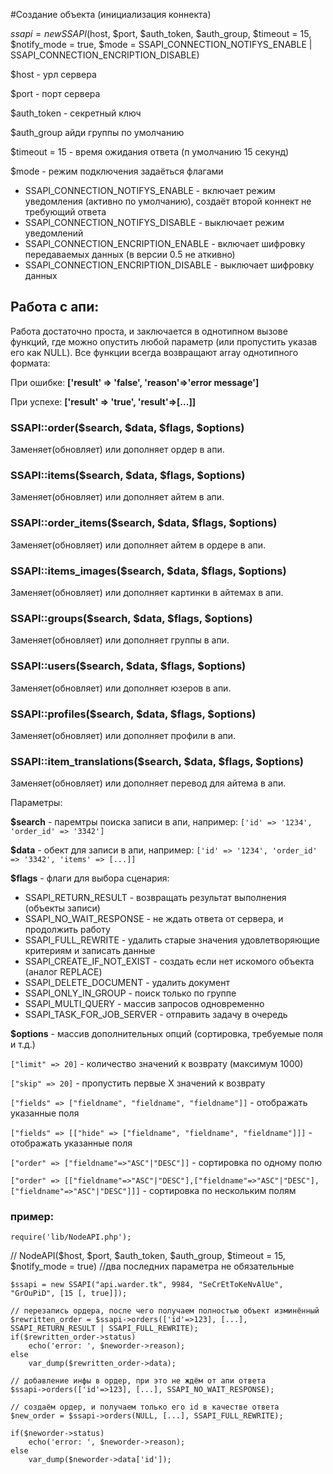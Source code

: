 #Создание объекта (инициализация коннекта)

$ssapi = new SSAPI($host, $port, $auth_token, $auth_group, $timeout = 15, $notify_mode = true, $mode = SSAPI_CONNECTION_NOTIFYS_ENABLE | SSAPI_CONNECTION_ENCRIPTION_DISABLE)

$host - урл сервера

$port - порт сервера

$auth_token - секретный ключ

$auth_group айди группы по умолчанию

$timeout = 15 - время ожидания ответа (п умолчанию 15 секунд)

$mode - режим подключения задаёться флагами
* SSAPI_CONNECTION_NOTIFYS_ENABLE - включает режим уведомления (активно по умолчанию), создаёт второй коннект не требующий ответа
* SSAPI_CONNECTION_NOTIFYS_DISABLE - выключает режим уведомлений
* SSAPI_CONNECTION_ENCRIPTION_ENABLE - включает шифровку передаваемых данных (в версии 0.5 не аткивно)
* SSAPI_CONNECTION_ENCRIPTION_DISABLE - выключает шифровку данных


## Работа с апи:
Работа достаточно проста, и заключается в однотипном вызове функций, где можно опустить любой параметр (или пропустить указав его как NULL).
Все функции всегда возвращают array однотипного формата:

При ошибке: **['result' => 'false', 'reason'=>'error message']**

При успехе: **['result' => 'true', 'result'=>[...]]**


### SSAPI::order($search, $data, $flags, $options)
Заменяет(обновляет) или дополняет ордер в апи.

### SSAPI::items($search, $data, $flags, $options)
Заменяет(обновляет) или дополняет айтем в апи.

### SSAPI::order_items($search, $data, $flags, $options)
Заменяет(обновляет) или дополняет айтем в ордере в апи.

### SSAPI::items_images($search, $data, $flags, $options)
Заменяет(обновляет) или дополняет картинки в айтемах в апи.

### SSAPI::groups($search, $data, $flags, $options)
Заменяет(обновляет) или дополняет группы в апи.

### SSAPI::users($search, $data, $flags, $options)
Заменяет(обновляет) или дополняет юзеров в апи.

### SSAPI::profiles($search, $data, $flags, $options)
Заменяет(обновляет) или дополняет профили в апи.

### SSAPI::item_translations($search, $data, $flags, $options)
Заменяет(обновляет) или дополняет перевод для айтема в апи.


Параметры:

**$search** - паремтры поиска записи в апи, например: `['id' => '1234', 'order_id' => '3342']`

**$data** - обект для записи в апи, например: `['id' => '1234', 'order_id' => '3342', 'items' => [...]]`

**$flags** - флаги для выбора сценария:

* SSAPI_RETURN_RESULT - возвращать результат выполнения (объекты записи)
* SSAPI_NO_WAIT_RESPONSE - не ждать ответа от сервера, и продолжить работу
* SSAPI_FULL_REWRITE - удалить старые значения удовлетворяющие критериям и записать данные
* SSAPI_CREATE_IF_NOT_EXIST - создать если нет искомого объекта (аналог REPLACE)
* SSAPI_DELETE_DOCUMENT - удалить документ
* SSAPI_ONLY_IN_GROUP - поиск только по группе
* SSAPI_MULTI_QUERY - массив запросов одновременно
* SSAPI_TASK_FOR_JOB_SERVER - отправить задачу в очередь

**$options** - массив дополнительных опций (сортировка, требуемые поля и т.д.)

`["limit" => 20]` - количество значений к возврату (максимум 1000)

`["skip" => 20]` - пропустить первые Х значений к возврату

`["fields" => ["fieldname", "fieldname", "fieldname"]]` - отображать указанные поля

`["fields" => [["hide" => ["fieldname", "fieldname", "fieldname"]]]` - отображать указанные поля

`["order" => ["fieldname"=>"ASC"|"DESC"]]` - сортировка по одному полю

`["order" => [["fieldname"=>"ASC"|"DESC"],["fieldname"=>"ASC"|"DESC"],["fieldname"=>"ASC"|"DESC"]]]` - сортировка по нескольким полям


### пример:

    require('lib/NodeAPI.php');

//  NodeAPI($host, $port, $auth_token, $auth_group, $timeout = 15, $notify_mode = true)
//два последних параметра не обязательные

    $ssapi = new SSAPI("api.warder.tk", 9984, "SeCrEtToKeNvAlUe", "GrOuPiD", [15 [, true]]);

    // перезапись ордера, после чего получаем полностью объект изминённый
    $rewritten_order = $ssapi->orders(['id'=>123], [...], SSAPI_RETURN_RESULT | SSAPI_FULL_REWRITE);
    if($rewritten_order->status)
        echo('error: ', $neworder->reason);
    else
        var_dump($rewritten_order->data);

    // добавление инфы в ордер, при это не ждём от апи ответа
    $ssapi->orders(['id'=>123], [...], SSAPI_NO_WAIT_RESPONSE);

    // создаём ордер, и получаем только его id в качестве ответа
    $new_order = $ssapi->orders(NULL, [...], SSAPI_FULL_REWRITE);

    if($neworder->status)
        echo('error: ', $neworder->reason);
    else
        var_dump($neworder->data['id']);